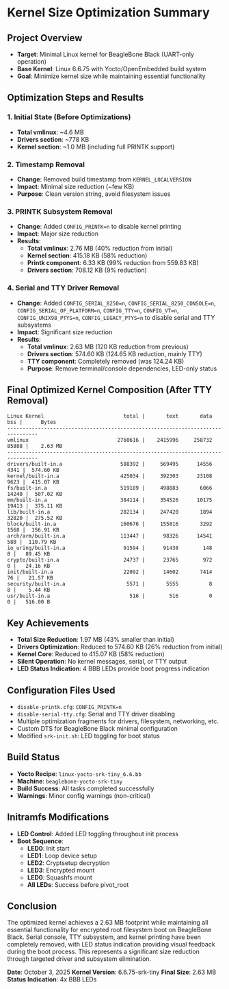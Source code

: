 # Kernel Size Optimization Summary

## Project Overview

- **Target**: Minimal Linux kernel for BeagleBone Black (UART-only operation)
- **Base Kernel**: Linux 6.6.75 with Yocto/OpenEmbedded build system
- **Goal**: Minimize kernel size while maintaining essential functionality

## Optimization Steps and Results

### 1. Initial State (Before Optimizations)

- **Total vmlinux**: ~4.6 MB
- **Drivers section**: ~778 KB
- **Kernel section**: ~1.0 MB (including full PRINTK support)

### 2. Timestamp Removal

- **Change**: Removed build timestamp from `KERNEL_LOCALVERSION`
- **Impact**: Minimal size reduction (~few KB)
- **Purpose**: Clean version string, avoid filesystem issues

### 3. PRINTK Subsystem Removal

- **Change**: Added `CONFIG_PRINTK=n` to disable kernel printing
- **Impact**: Major size reduction
- **Results**:
  - **Total vmlinux**: 2.76 MB (40% reduction from initial)
  - **Kernel section**: 415.18 KB (58% reduction)
  - **Printk component**: 6.33 KB (99% reduction from 559.83 KB)
  - **Drivers section**: 708.12 KB (9% reduction)

### 4. Serial and TTY Driver Removal

- **Change**: Added `CONFIG_SERIAL_8250=n`, `CONFIG_SERIAL_8250_CONSOLE=n`, `CONFIG_SERIAL_OF_PLATFORM=n`, `CONFIG_TTY=n`, `CONFIG_VT=n`, `CONFIG_UNIX98_PTYS=n`, `CONFIG_LEGACY_PTYS=n` to disable serial and TTY subsystems
- **Impact**: Significant size reduction
- **Results**:
  - **Total vmlinux**: 2.63 MB (120 KB reduction from previous)
  - **Drivers section**: 574.60 KB (124.65 KB reduction, mainly TTY)
  - **TTY component**: Completely removed (was 124.24 KB)
  - **Purpose**: Remove terminal/console dependencies, LED-only status

## Final Optimized Kernel Composition (After TTY Removal)

```text
Linux Kernel                          total |       text       data        bss |      Bytes
--------------------------------------------------------------------------------
vmlinux                             2760616 |    2415996     258732      85888 |    2.63 MB
--------------------------------------------------------------------------------
drivers/built-in.a                   588392 |     569495      14556       4341 |  574.60 KB
kernel/built-in.a                    425034 |     392303      23108       9623 |  415.07 KB
fs/built-in.a                        519189 |     498883       6066      14240 |  507.02 KB
mm/built-in.a                        384114 |     354526      10175      19413 |  375.11 KB
lib/built-in.a                       282134 |     247420       1894      32820 |  275.52 KB
block/built-in.a                     160676 |     155816       3292       1568 |  156.91 KB
arch/arm/built-in.a                  113447 |      98326      14541        580 |  110.79 KB
io_uring/built-in.a                   91594 |      91438        148          8 |   89.45 KB
crypto/built-in.a                     24737 |      23765        972          0 |   24.16 KB
init/built-in.a                       22092 |      14602       7414         76 |   21.57 KB
security/built-in.a                    5571 |       5555          8          8 |    5.44 KB
usr/built-in.a                          516 |        516          0          0 |   516.00 B
```

## Key Achievements

- **Total Size Reduction**: 1.97 MB (43% smaller than initial)
- **Drivers Optimization**: Reduced to 574.60 KB (26% reduction from initial)
- **Kernel Core**: Reduced to 415.07 KB (58% reduction)
- **Silent Operation**: No kernel messages, serial, or TTY output
- **LED Status Indication**: 4 BBB LEDs provide boot progress indication

## Configuration Files Used

- `disable-printk.cfg`: `CONFIG_PRINTK=n`
- `disable-serial-tty.cfg`: Serial and TTY driver disabling
- Multiple optimization fragments for drivers, filesystem, networking, etc.
- Custom DTS for BeagleBone Black minimal configuration
- Modified `srk-init.sh`: LED toggling for boot status

## Build Status

- **Yocto Recipe**: `linux-yocto-srk-tiny_6.6.bb`
- **Machine**: `beaglebone-yocto-srk-tiny`
- **Build Success**: All tasks completed successfully
- **Warnings**: Minor config warnings (non-critical)

## Initramfs Modifications

- **LED Control**: Added LED toggling throughout init process
- **Boot Sequence**:
  - **LED0**: Init start
  - **LED1**: Loop device setup
  - **LED2**: Cryptsetup decryption
  - **LED3**: Encrypted mount
  - **LED0**: Squashfs mount
  - **All LEDs**: Success before pivot_root

## Conclusion

The optimized kernel achieves a 2.63 MB footprint while maintaining all essential functionality for encrypted root filesystem boot on BeagleBone Black. Serial console, TTY subsystem, and kernel printing have been completely removed, with LED status indication providing visual feedback during the boot process. This represents a significant size reduction through targeted driver and subsystem elimination.

**Date**: October 3, 2025
**Kernel Version**: 6.6.75-srk-tiny
**Final Size**: 2.63 MB
**Status Indication**: 4x BBB LEDs